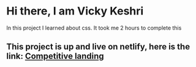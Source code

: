 # Hi there, I am Vicky Keshri

In this project I learned about css. It took me 2 hours to complete this

## This project is up and live on netlify, here is the link: [Competitive landing](https://competitive-landing.netlify.app/ "Project 4")

